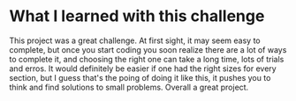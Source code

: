 # What I learned with this challenge

This project was a great challenge. At first sight, it may seem easy to
complete, but once you start coding you soon realize there are a lot of ways to
complete it, and choosing the right one can take a long time, lots of trials and
erros. It would definitely be easier if one had the right sizes for every
section, but I guess that's the poing of doing it like this, it pushes you to
think and find solutions to small problems. Overall a great project.
